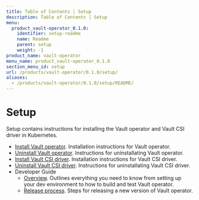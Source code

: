 ```yaml
---
title: Table of Contents | Setup
description: Table of Contents | Setup
menu:
  product_vault-operator_0.1.0:
    identifier: setup-readme
    name: Readme
    parent: setup
    weight: -1
product_name: vault-operator
menu_name: product_vault-operator_0.1.0
section_menu_id: setup
url: /products/vault-operator/0.1.0/setup/
aliases:
  - /products/vault-operator/0.1.0/setup/README/
---
```

# Setup

Setup contains instructions for installing the Vault operator and Vault CSI driver in Kubernetes.

- [Install Vault operator](/docs/setup/operator/install.md). Installation instructions for Vault operator.
- [Uninstall Vault operator](/docs/setup/operator/uninstall.md). Instructions for uninstallating Vault operator.
- [Install Vault CSI driver](/docs/setup/csi-driver/install.md). Installation instructions for Vault CSI driver.
- [Uninstall Vault CSI driver](/docs/setup/csi-driver/uninstall.md). Instructions for uninstallating Vault CSI driver.
- Developer Guide
  - [Overview](/docs/setup/developer-guide/overview.md). Outlines everything you need to know from setting up your dev environment to how to build and test Vault operator.
  - [Release process](/docs/setup/developer-guide/release.md). Steps for releasing a new version of Vault operator.
